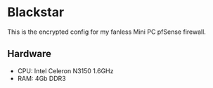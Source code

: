 # Blackstar

This is the encrypted config for my fanless Mini PC pfSense firewall.

## Hardware

* CPU: Intel Celeron N3150 1.6GHz
* RAM: 4Gb DDR3
